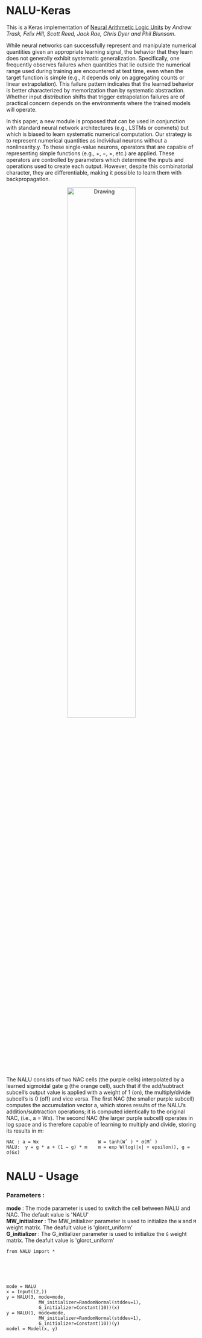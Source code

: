 # NALU-Keras
This is a Keras implementation of [Neural Arithmetic Logic Units](https://arxiv.org/abs/1808.00508) by *Andrew Trask, Felix Hill, Scott Reed, Jack Rae, Chris Dyer and Phil Blunsom*.

While neural networks can successfully represent and manipulate numerical quantities given an
appropriate learning signal, the behavior that they learn does not generally exhibit systematic generalization. Specifically, one frequently observes failures when quantities that lie outside the
numerical range used during training are encountered at test time, even when the target function
is simple (e.g., it depends only on aggregating counts or linear extrapolation). This failure pattern
indicates that the learned behavior is better characterized by memorization than by systematic abstraction.
Whether input distribution shifts that trigger extrapolation failures are of practical concern
depends on the environments where the trained models will operate.

In this paper, a new module is proposed that can be used in conjunction with standard neural network
architectures (e.g., LSTMs or convnets) but which is biased to learn systematic numerical computation.
Our strategy is to represent numerical quantities as individual neurons without a nonlinearity.y. To these
single-value neurons, operators that are capable of representing simple functions (e.g., +,
−, ×, etc.) are applied. These operators are controlled by parameters which determine the inputs and operations
used to create each output. However, despite this combinatorial character, they are differentiable,
making it possible to learn them with backpropagation. 

<p align="center">
 <img src="https://github.com/llSourcell/Neural_Arithmetic_Logic_Units/blob/master/imgs/arch.png" alt="Drawing", width=60%>
</p>

The NALU consists of two NAC cells (the purple cells) interpolated by a learned sigmoidal gate
g (the orange cell), such that if the add/subtract subcell’s output value is applied with a weight of
1 (on), the multiply/divide subcell’s is 0 (off) and vice versa. The first NAC (the smaller purple
subcell) computes the accumulation vector a, which stores results of the NALU’s addition/subtraction
operations; it is computed identically to the original NAC, (i.e., a = Wx). The second NAC (the
larger purple subcell) operates in log space and is therefore capable of learning to multiply and divide,
storing its results in m:
```
NAC : a = Wx                      W = tanh(Wˆ ) * σ(Mˆ )
NALU:  y = g * a + (1 − g) * m    m = exp W(log(|x| + epsilon)), g = σ(Gx)
```

# NALU - Usage
### Parameters : 
<b>mode</b> : The mode parameter is used to switch the cell between NALU and NAC. The default value is 'NALU'<br><b>MW_initializer</b> : The MW_initializer parameter is used to initialize the  ```W``` and ```M``` weight matrix. The deafult value is 'glorot_uniform'<br><b>G_initializer</b> : The G_initializer parameter is used to initialize the  ```G``` weight matrix. The deafult value is 'glorot_uniform'

```
from NALU import *
```
<br><br><br>
```
mode = NALU
x = Input((2,))
y = NALU(3, mode=mode, 
            MW_initializer=RandomNormal(stddev=1),
            G_initializer=Constant(10))(x)
y = NALU(1, mode=mode, 
            MW_initializer=RandomNormal(stddev=1),
            G_initializer=Constant(10))(y)
model = Model(x, y)
```
